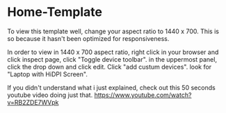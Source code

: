 # Home-Template
To view this template well, change your aspect ratio to 1440 x 700.
This is so because it hasn't been optimized for responsiveness.

In order to view in 1440 x 700 aspect ratio, right click in your browser and click inspect page, click "Toggle device toolbar".
in the uppermost panel, click the drop down and click edit. Click "add custum devices". look for "Laptop with HiDPI Screen".

If you didn't understand what i just explained, check out this 50 seconds youtube video doing just that.
https://www.youtube.com/watch?v=RB2ZDE7WVpk
